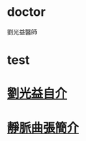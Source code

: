 # doctor
劉光益醫師
# test
# <a href="https://www.youtube.com/watch?v=8LKCkaESDI0">劉光益自介</a>
# <a href="https://www.youtube.com/watch?v=e92u1rKs6iI">靜脈曲張簡介</a>
